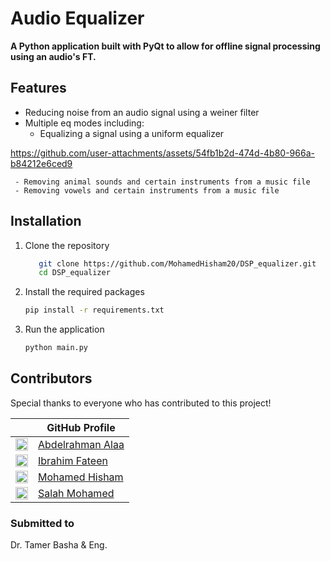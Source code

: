 # Audio Equalizer

**A Python application built with PyQt to allow for offline signal processing using an audio's FT.**

## Features
- Reducing noise from an audio signal using a weiner filter
- Multiple eq modes including:
     - Equalizing a signal using a uniform equalizer
          

https://github.com/user-attachments/assets/54fb1b2d-474d-4b80-966a-b84212e6ced9



     - Removing animal sounds and certain instruments from a music file
     - Removing vowels and certain instruments from a music file

## Installation      
1. Clone the repository
   ```bash
      git clone https://github.com/MohamedHisham20/DSP_equalizer.git
      cd DSP_equalizer
   ```
2. Install the required packages
   ```bash
   pip install -r requirements.txt
   ```
3. Run the application
   ```bash
   python main.py
   ```
   
## Contributors

Special thanks to everyone who has contributed to this project!  

|              | GitHub Profile                     |
|------------------|-----------------------------------|
| [<img src="https://github.com/abdelrahman-alaa-10.png" width="20">](https://github.com/abdelrahman-alaa-10) | [Abdelrahman Alaa](https://github.com/abdelrahman-alaa-10) |
| [<img src="https://github.com/Ibrahim-Fateen.png" width="20">](https://github.com/Ibrahim-Fateen) | [Ibrahim Fateen](https://github.com/Ibrahim-Fateen) |
| [<img src="https://github.com/MohamedHisham20.png" width="20">](https://github.com/MohamedHisham20) | [Mohamed Hisham](https://github.com/MohamedHisham20) |
| [<img src="https://github.com/salahmohamed03.png" width="20">](https://github.com/salahmohamed03) | [Salah Mohamed](https://github.com/salahmohamed03) |

### Submitted to
Dr. Tamer Basha & Eng. 
